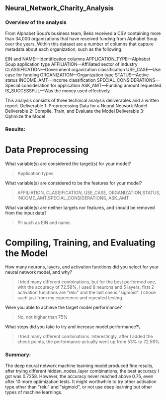 ## Neural_Network_Charity_Analysis

### Overview of the analysis

From Alphabet Soup’s business team, Beks received a CSV containing more than 34,000 organizations that have received funding from Alphabet Soup over the years. Within this dataset are a number of columns that capture metadata about each organization, such as the following:

EIN and NAME—Identification columns
APPLICATION_TYPE—Alphabet Soup application type
AFFILIATION—Affiliated sector of industry
CLASSIFICATION—Government organization classification
USE_CASE—Use case for funding
ORGANIZATION—Organization type
STATUS—Active status
INCOME_AMT—Income classification
SPECIAL_CONSIDERATIONS—Special consideration for application
ASK_AMT—Funding amount requested
IS_SUCCESSFUL—Was the money used effectively

This analysis consists of three technical analysis deliverables and a written report. 
Deliverable 1: Preprocessing Data for a Neural Network Model
Deliverable 2: Compile, Train, and Evaluate the Model
Deliverable 3: Optimize the Model


### Results:

# Data Preprocessing
What variable(s) are considered the target(s) for your model?
>Application types 

What variable(s) are considered to be the features for your model?
>AFFILIATION, CLASSIFICATION, USE_CASE, ORGANIZATION,STATUS, INCOME_AMT,SPECIAL_CONSIDERATIONS, ASK_AMT

What variable(s) are neither targets nor features, and should be removed from the input data?
>PII such as EIN and name. 


# Compiling, Training, and Evaluating the Model

How many neurons, layers, and activation functions did you select for your neural network model, and why?
>I tried many different combinations, but for the best performed one, with the accuracy of 72.58%, I used 8 neurons and 5 layers, first 2 activation functions are "relu" and the last one is "sigmoid". I chose such just from my experience and repeated testing.


Were you able to achieve the target model performance?
>No, not higher than 75%


What steps did you take to try and increase model performance?\
>I tried many different combinations. Interestingly, after I added the check points, the performance actually went up from 53% to 72.58%. 



### Summary:

The deep neural network machine learning model produced fine results, after trying different hidden_nodes_layer combinations, the best accuracy I got was 0.7258. However, the accuracy never reached above 0.75, even after 10 more optimization tests. 
It might worthwhile to try other activation type other than "relu" and "sigmoid", or not use deep learning but other types of machine learnings.  